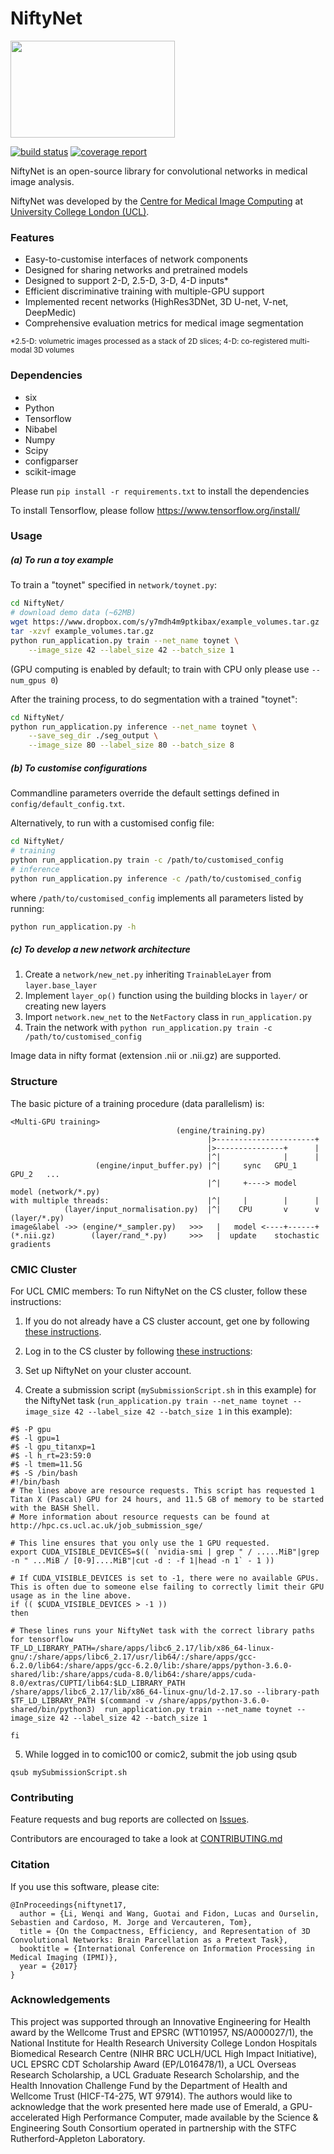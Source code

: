 # NiftyNet
<img src="https://cmiclab.cs.ucl.ac.uk/CMIC/NiftyNet/raw/master/niftynet-logo.png" width="263" height="155">

[![build status](https://cmiclab.cs.ucl.ac.uk/CMIC/NiftyNet/badges/master/build.svg)](https://cmiclab.cs.ucl.ac.uk/CMIC/NiftyNet/commits/master)
[![coverage report](https://cmiclab.cs.ucl.ac.uk/CMIC/NiftyNet/badges/master/coverage.svg)](https://cmiclab.cs.ucl.ac.uk/CMIC/NiftyNet/commits/master)

NiftyNet is an open-source library for convolutional networks in medical image analysis.

NiftyNet was developed by the [Centre for Medical Image Computing][cmic] at
[University College London (UCL)][ucl].

### Features
* Easy-to-customise interfaces of network components
* Designed for sharing networks and pretrained models
* Designed to support 2-D, 2.5-D, 3-D, 4-D inputs*
* Efficient discriminative training with multiple-GPU support
* Implemented recent networks (HighRes3DNet, 3D U-net, V-net, DeepMedic)
* Comprehensive evaluation metrics for medical image segmentation

 <sup>*2.5-D: volumetric images processed as a stack of 2D slices;
4-D: co-registered multi-modal 3D volumes</sup>
### Dependencies
* six
* Python
* Tensorflow
* Nibabel
* Numpy
* Scipy
* configparser
* scikit-image

Please run `pip install -r requirements.txt` to install the dependencies

To install Tensorflow, please follow
https://www.tensorflow.org/install/


### Usage
##### (a) To run a toy example
To train a "toynet" specified in `network/toynet.py`:
``` sh
cd NiftyNet/
# download demo data (~62MB)
wget https://www.dropbox.com/s/y7mdh4m9ptkibax/example_volumes.tar.gz
tar -xzvf example_volumes.tar.gz
python run_application.py train --net_name toynet \
    --image_size 42 --label_size 42 --batch_size 1
```
(GPU computing is enabled by default; to train with CPU only please use `--num_gpus 0`)

After the training process, to do segmentation with a trained "toynet":
``` sh
cd NiftyNet/
python run_application.py inference --net_name toynet \
    --save_seg_dir ./seg_output \
    --image_size 80 --label_size 80 --batch_size 8
```
##### (b) To customise configurations
Commandline parameters override the default settings defined in `config/default_config.txt`.

Alternatively, to run with a customised config file:

``` sh
cd NiftyNet/
# training
python run_application.py train -c /path/to/customised_config
# inference
python run_application.py inference -c /path/to/customised_config
```
where `/path/to/customised_config` implements all parameters listed by running:
```sh
python run_application.py -h
```

##### (c) To develop a new network architecture
1. Create a `network/new_net.py` inheriting `TrainableLayer` from `layer.base_layer`
1. Implement `layer_op()` function using the building blocks in `layer/` or creating new layers
1. Import `network.new_net` to the `NetFactory` class in `run_application.py`
1. Train the network with `python run_application.py train -c /path/to/customised_config`


Image data in nifty format (extension .nii or .nii.gz) are supported.

### Structure
The basic picture of a training procedure (data parallelism) is:
```
<Multi-GPU training>
                                     (engine/training.py)
                                            |>----------------------+
                                            |>---------------+      |
                                            |^|              |      |
                   (engine/input_buffer.py) |^|     sync   GPU_1  GPU_2   ...
                                            |^|     +----> model  model (network/*.py)
with multiple threads:                      |^|     |        |      |
            (layer/input_normalisation.py)  |^|    CPU       v      v (layer/*.py)
image&label ->> (engine/*_sampler.py)   >>>   |   model <----+------+
(*.nii.gz)        (layer/rand_*.py)     >>>   |  update    stochastic gradients
```


### CMIC Cluster
For UCL CMIC members:
To run NiftyNet on the CS cluster, follow these instructions:

1) If you do not already have a CS cluster account, get one by following [these instructions](http://hpc.cs.ucl.ac.uk/account_application_form/).

2) Log in to the CS cluster by following [these instructions](http://hpc.cs.ucl.ac.uk/how_to_login/):

3) Set up NiftyNet on your cluster account.

4) Create a submission script (```mySubmissionScript.sh``` in this example) for the NiftyNet task (```run_application.py train --net_name toynet --image_size 42 --label_size 42 --batch_size 1``` in this example):

```
#$ -P gpu
#$ -l gpu=1
#$ -l gpu_titanxp=1
#$ -l h_rt=23:59:0
#$ -l tmem=11.5G
#$ -S /bin/bash
#!/bin/bash
# The lines above are resource requests. This script has requested 1 Titan X (Pascal) GPU for 24 hours, and 11.5 GB of memory to be started with the BASH Shell.
# More information about resource requests can be found at http://hpc.cs.ucl.ac.uk/job_submission_sge/

# This line ensures that you only use the 1 GPU requested.
export CUDA_VISIBLE_DEVICES=$(( `nvidia-smi | grep " / .....MiB"|grep -n " ...MiB / [0-9]....MiB"|cut -d : -f 1|head -n 1` - 1 ))

# If CUDA_VISIBLE_DEVICES is set to -1, there were no available GPUs. This is often due to someone else failing to correctly limit their GPU usage as in the line above.
if (( $CUDA_VISIBLE_DEVICES > -1 ))
then

# These lines runs your NiftyNet task with the correct library paths for tensorflow
TF_LD_LIBRARY_PATH=/share/apps/libc6_2.17/lib/x86_64-linux-gnu/:/share/apps/libc6_2.17/usr/lib64/:/share/apps/gcc-6.2.0/lib64:/share/apps/gcc-6.2.0/lib:/share/apps/python-3.6.0-shared/lib:/share/apps/cuda-8.0/lib64:/share/apps/cuda-8.0/extras/CUPTI/lib64:$LD_LIBRARY_PATH
/share/apps/libc6_2.17/lib/x86_64-linux-gnu/ld-2.17.so --library-path $TF_LD_LIBRARY_PATH $(command -v /share/apps/python-3.6.0-shared/bin/python3)  run_application.py train --net_name toynet --image_size 42 --label_size 42 --batch_size 1

fi
```

5) While logged in to comic100 or comic2, submit the job using qsub

```
qsub mySubmissionScript.sh
```

### Contributing
Feature requests and bug reports are collected on [Issues](https://cmiclab.cs.ucl.ac.uk/CMIC/NiftyNet/issues).

Contributors are encouraged to take a look at [CONTRIBUTING.md](./CONTRIBUTING.md)

### Citation
If you use this software, please cite:
```
@InProceedings{niftynet17,
  author = {Li, Wenqi and Wang, Guotai and Fidon, Lucas and Ourselin, Sebastien and Cardoso, M. Jorge and Vercauteren, Tom},
  title = {On the Compactness, Efficiency, and Representation of 3D Convolutional Networks: Brain Parcellation as a Pretext Task},
  booktitle = {International Conference on Information Processing in Medical Imaging (IPMI)},
  year = {2017}
}
```


### Acknowledgements
This project was supported through an Innovative Engineering for Health award by
the Wellcome Trust and EPSRC (WT101957, NS/A000027/1), the National Institute
for Health Research University College London Hospitals Biomedical Research
Centre (NIHR BRC UCLH/UCL High Impact Initiative), UCL EPSRC CDT Scholarship
Award (EP/L016478/1), a UCL Overseas Research Scholarship, a UCL Graduate
Research Scholarship, and the Health Innovation Challenge Fund by the
Department of Health and Wellcome Trust (HICF-T4-275, WT 97914). The authors
would like to acknowledge that the work presented here made use of Emerald, a
GPU-accelerated High Performance Computer, made available by the Science &
Engineering South Consortium operated in partnership with the STFC
Rutherford-Appleton Laboratory.

[cmic]: http://cmic.cs.ucl.ac.uk
[ucl]: http://www.ucl.ac.uk

